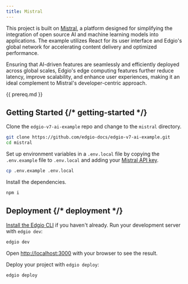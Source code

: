 ```yaml
---
title: Mistral
---
```


This project is built on [Mistral](https://mistral.ai/), a platform designed for simplifying the integration of open source AI and machine learning models into applications. The example utilizes React for its user interface and Edgio's global network for accelerating content delivery and optimized performance.

Ensuring that AI-driven features are seamlessly and efficiently deployed across global scales, Edgio's edge computing features further reduce latency, improve scalability, and enhance user experiences, making it an ideal complement to Mistral's developer-centric approach.

{{ prereq.md }}

## Getting Started {/* getting-started */}

Clone the `edgio-v7-ai-example` repo and change to the `mistral` directory.

```bash
git clone https://github.com/edgio-docs/edgio-v7-ai-example.git
cd mistral
```

Set up environment variables in a `.env.local` file by copying the `.env.example` file to `.env.local` and adding your [Mistral API key](https://docs.mistral.ai/#api-access).

```bash
cp .env.example .env.local
```

Install the dependencies.

```bash
npm i
```

## Deployment {/* deployment */}

[Install the Edgio CLI](https://docs.edg.io/guides/v7/develop/cli) if you haven't already. Run your development server with `edgio dev`:

```bash
edgio dev
```

Open [http://localhost:3000](http://localhost:3000) with your browser to see the result.

Deploy your project with `edgio deploy`:

```bash
edgio deploy
```

